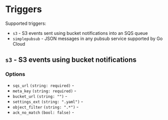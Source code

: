 # Triggers

Supported triggers:

* `s3` - S3 events sent using bucket notifications into an SQS queue
* `simplepubsub` - JSON messages in any pubsub service supported by Go Cloud

## `s3` - S3 events using bucket notifications

### Options

* `sqs_url` `(string: required)` - 
* `meta_key` `(string: required)` - 
* `bucket_url` `(string: "")` -
* `settings_ext` `(string: ".yaml")` -
* `object_filter` `(string: ".*")` - 
* `ack_no_match` `(bool: false)` -
